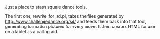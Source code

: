 Just a place to stash square dance tools.

The first one, rewrite_for_sd.pl, takes the files generated by
http://www.challengedance.org/sd/ and feeds them back into that tool,
generating formation pictures for every move. It then creates HTML for
use on a tablet as a calling aid.

